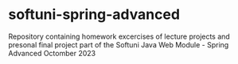 # softuni-spring-advanced
Repository containing homework excercises of lecture projects and presonal final project part of the Softuni Java Web Module - Spring Advanced Octomber 2023
